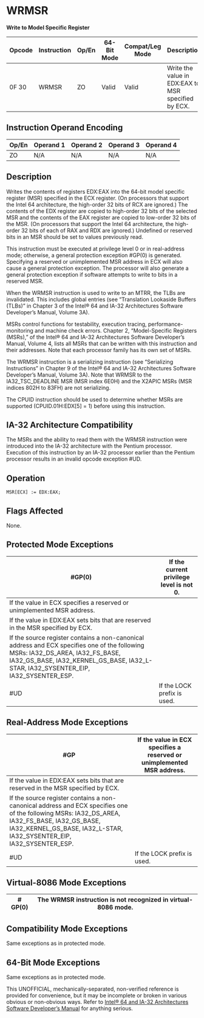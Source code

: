# WRMSR

**Write to Model Specific Register**

| Opcode | Instruction | Op/En | 64-Bit Mode | Compat/Leg Mode | Description                                         |
| ------ | ----------- | ----- | ----------- | --------------- | --------------------------------------------------- |
| 0F 30  | WRMSR       | ZO    | Valid       | Valid           | Write the value in EDX:EAX to MSR specified by ECX. |

## Instruction Operand Encoding

| Op/En | Operand 1 | Operand 2 | Operand 3 | Operand 4 |
| ----- | --------- | --------- | --------- | --------- |
| ZO    | N/A       | N/A       | N/A       | N/A       |

## Description

Writes the contents of registers EDX:EAX into the 64-bit model specific register (MSR) specified in the ECX register. (On processors that support the Intel 64 architecture, the high-order 32 bits of RCX are ignored.) The contents of the EDX register are copied to high-order 32 bits of the selected MSR and the contents of the EAX register are copied to low-order 32 bits of the MSR. (On processors that support the Intel 64 architecture, the high-order 32 bits of each of RAX and RDX are ignored.) Undefined or reserved bits in an MSR should be set to values previously read.

This instruction must be executed at privilege level 0 or in real-address mode; otherwise, a general protection exception #​​​​GP(0) is generated. Specifying a reserved or unimplemented MSR address in ECX will also cause a general protection exception. The processor will also generate a general protection exception if software attempts to write to bits in a reserved MSR.

When the WRMSR instruction is used to write to an MTRR, the TLBs are invalidated. This includes global entries (see “Translation Lookaside Buffers (TLBs)” in Chapter 3 of the Intel® 64 and IA-32 Architectures Software Developer’s Manual, Volume 3A).

MSRs control functions for testability, execution tracing, performance-monitoring and machine check errors. Chapter 2, “Model-Specific Registers (MSRs),” of the Intel® 64 and IA-32 Architectures Software Developer’s Manual, Volume 4, lists all MSRs that can be written with this instruction and their addresses. Note that each processor family has its own set of MSRs.

The WRMSR instruction is a serializing instruction (see “Serializing Instructions” in Chapter 9 of the Intel® 64 and IA-32 Architectures Software Developer’s Manual, Volume 3A). Note that WRMSR to the IA32_TSC_DEADLINE MSR (MSR index 6E0H) and the X2APIC MSRs (MSR indices 802H to 83FH) are not serializing.

The CPUID instruction should be used to determine whether MSRs are supported (CPUID.01H:EDX[5] = 1) before using this instruction.

## IA-32 Architecture Compatibility

The MSRs and the ability to read them with the WRMSR instruction were introduced into the IA-32 architecture with the Pentium processor. Execution of this instruction by an IA-32 processor earlier than the Pentium processor results in an invalid opcode exception #​​​UD.

## Operation

```
MSR[ECX] := EDX:EAX;

```

## Flags Affected

None.

## Protected Mode Exceptions

| \#​​​​GP(0)                                                                                                                                                                                                            | If the current privilege level is not 0. |
| ---------------------------------------------------------------------------------------------------------------------------------------------------------------------------------------------------------------------- | ---------------------------------------- |
| If the value in ECX specifies a reserved or unimplemented MSR address.                                                                                                                                                 |
| If the value in EDX:EAX sets bits that are reserved in the MSR specified by ECX.                                                                                                                                       |
| If the source register contains a non-canonical address and ECX specifies one of the following MSRs: IA32_DS_AREA, IA32_FS_BASE, IA32_GS_BASE, IA32_KERNEL_GS_BASE, IA32_L-STAR, IA32_SYSENTER_EIP, IA32_SYSENTER_ESP. |
| #​​​UD                                                                                                                                                                                                                 | If the LOCK prefix is used.              |

## Real-Address Mode Exceptions

| \#​​​​GP                                                                                                                                                                                                               | If the value in ECX specifies a reserved or unimplemented MSR address. |
| ---------------------------------------------------------------------------------------------------------------------------------------------------------------------------------------------------------------------- | ---------------------------------------------------------------------- |
| If the value in EDX:EAX sets bits that are reserved in the MSR specified by ECX.                                                                                                                                       |
| If the source register contains a non-canonical address and ECX specifies one of the following MSRs: IA32_DS_AREA, IA32_FS_BASE, IA32_GS_BASE, IA32_KERNEL_GS_BASE, IA32_L-STAR, IA32_SYSENTER_EIP, IA32_SYSENTER_ESP. |
| #​​​UD                                                                                                                                                                                                                 | If the LOCK prefix is used.                                            |

## Virtual-8086 Mode Exceptions

| \#​​​​GP(0) | The WRMSR instruction is not recognized in virtual-8086 mode. |
| ----------- | ------------------------------------------------------------- |

## Compatibility Mode Exceptions

Same exceptions as in protected mode.

## 64-Bit Mode Exceptions

Same exceptions as in protected mode.

This UNOFFICIAL, mechanically-separated, non-verified reference is provided for convenience, but it may be
incomplete or broken in various obvious or non-obvious
ways. Refer to [Intel® 64 and IA-32 Architectures Software Developer’s Manual](https://software.intel.com/en-us/download/intel-64-and-ia-32-architectures-sdm-combined-volumes-1-2a-2b-2c-2d-3a-3b-3c-3d-and-4) for anything serious.
